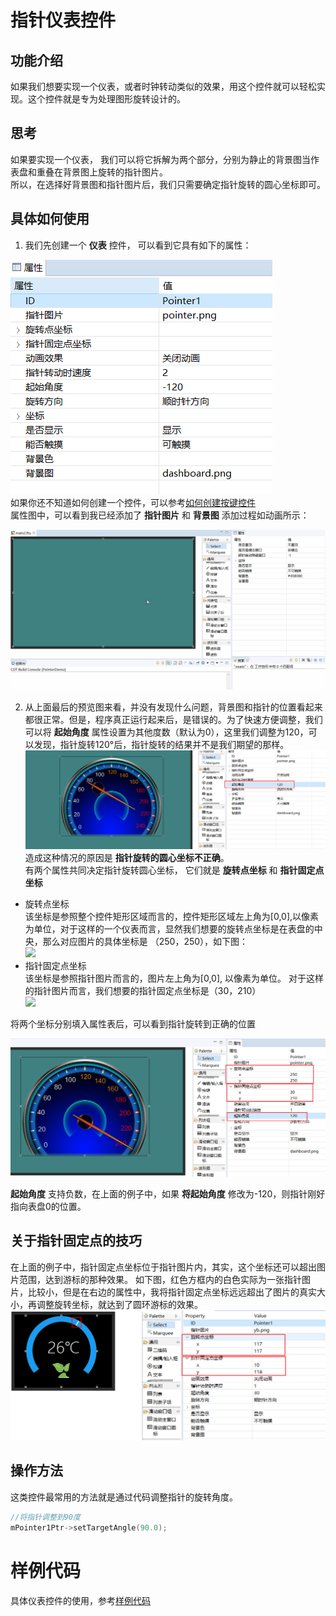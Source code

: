 # 指针仪表控件
## 功能介绍
如果我们想要实现一个仪表，或者时钟转动类似的效果，用这个控件就可以轻松实现。这个控件就是专为处理图形旋转设计的。

## 思考
如果要实现一个仪表， 我们可以将它拆解为两个部分，分别为静止的背景图当作表盘和重叠在背景图上旋转的指针图片。  
所以，在选择好背景图和指针图片后，我们只需要确定指针旋转的圆心坐标即可。

## 具体如何使用  
1. 我们先创建一个 **仪表** 控件， 可以看到它具有如下的属性：   

 ![](assets/pointer/properties.png)  
 如果你还不知道如何创建一个控件，可以参考[如何创建按键控件](button.md#add_button)   
 属性图中，可以看到我已经添加了 **指针图片** 和 **背景图** 
 添加过程如动画所示：   
 
  ![](assets\pointer/add_pointer.gif)
 
2. 从上面最后的预览图来看，并没有发现什么问题，背景图和指针的位置看起来都很正常。但是，程序真正运行起来后，是错误的。为了快速方便调整，我们可以将 **起始角度** 属性设置为其他度数（默认为0），这里我们调整为120，可以发现，指针旋转120°后，指针旋转的结果并不是我们期望的那样。   
 ![](assets/pointer/start_angle_120.png)  
 造成这种情况的原因是 **指针旋转的圆心坐标不正确**。  
 有两个属性共同决定指针旋转圆心坐标， 它们就是 **旋转点坐标** 和 **指针固定点坐标**  
 * 旋转点坐标  
  该坐标是参照整个控件矩形区域而言的，控件矩形区域左上角为[0,0],以像素为单位，对于这样的一个仪表而言，显然我们想要的旋转点坐标是在表盘的中央，那么对应图片的具体坐标是 （250，250），如下图：  
   ![](https://box.kancloud.cn/940c7a9a077fdf8442ff4969a8e523c1_260x204.png)  
* 指针固定点坐标  
 该坐标是参照指针图片而言的，图片左上角为[0,0], 以像素为单位。  对于这样的指针图片而言，我们想要的指针固定点坐标是（30，210）  
 ![](https://box.kancloud.cn/05171e54018b720825d8e84c785f9aa5_80x146.png)  

将两个坐标分别填入属性表后，可以看到指针旋转到正确的位置   

![](assets/pointer/preview2.png)

**起始角度** 支持负数，在上面的例子中，如果 **将起始角度** 修改为-120，则指针刚好指向表盘0的位置。

## 关于指针固定点的技巧  
 在上面的例子中，指针固定点坐标位于指针图片内，其实，这个坐标还可以超出图片范围，达到游标的那种效果。 如下图，红色方框内的白色实际为一张指针图片，比较小，但是在右边的属性中，我将指针固定点坐标远远超出了图片的真实大小，再调整旋转坐标，就达到了圆环游标的效果。
 ![](assets/pointer/preview3.png)

## 操作方法  
这类控件最常用的方法就是通过代码调整指针的旋转角度。  
```c++
//将指针调整到90度
mPointer1Ptr->setTargetAngle(90.0);
```


# 样例代码
具体仪表控件的使用，参考[样例代码](demo_download.md#demo_download) 